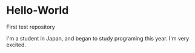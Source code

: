 # Hello-World
First test repository

I'm a student in Japan, and began to study programing this year.
I'm very excited.
